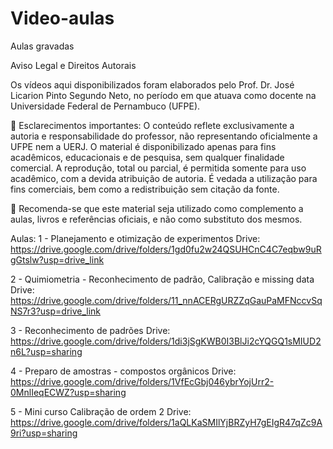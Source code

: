 # Video-aulas
Aulas gravadas

Aviso Legal e Direitos Autorais

Os vídeos aqui disponibilizados foram elaborados pelo Prof. Dr. José Licarion Pinto Segundo Neto, no período em que atuava como docente na Universidade Federal de Pernambuco (UFPE).

📌 Esclarecimentos importantes:
O conteúdo reflete exclusivamente a autoria e responsabilidade do professor, não representando oficialmente a UFPE nem a UERJ.
O material é disponibilizado apenas para fins acadêmicos, educacionais e de pesquisa, sem qualquer finalidade comercial.
A reprodução, total ou parcial, é permitida somente para uso acadêmico, com a devida atribuição de autoria.
É vedada a utilização para fins comerciais, bem como a redistribuição sem citação da fonte.

📖 Recomenda-se que este material seja utilizado como complemento a aulas, livros e referências oficiais, e não como substituto dos mesmos.


Aulas:
1 - Planejamento e otimização de experimentos
Drive: https://drive.google.com/drive/folders/1gd0fu2w24QSUHCnC4C7eqbw9uRgGtslw?usp=drive_link

2 - Quimiometria - Reconhecimento de padrão, Calibração e missing data
Drive: https://drive.google.com/drive/folders/11_nnACERgURZZqGauPaMFNccvSqNS7r3?usp=drive_link

3 - Reconhecimento de padrões
Drive: https://drive.google.com/drive/folders/1di3jSgKWB0I3BlJi2cYQGQ1sMIUD2n6L?usp=sharing

4 - Preparo de amostras - compostos orgânicos
Drive: https://drive.google.com/drive/folders/1VfEcGbj046ybrYojUrr2-0MnlIeqECWZ?usp=sharing

5 - Mini curso Calibração de ordem 2
Drive: https://drive.google.com/drive/folders/1aQLKaSMIlYjBRZyH7gEIgR47qZc9A9ri?usp=sharing
